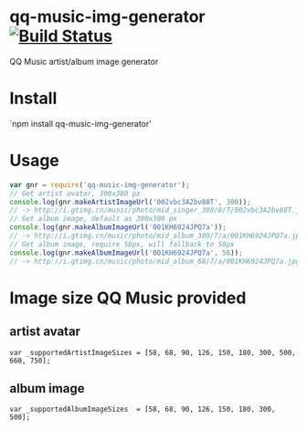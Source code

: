 # qq-music-img-generator [![Build Status](https://travis-ci.org/fanweixiao/qq-music-img-generator.svg?branch=master)](https://travis-ci.org/fanweixiao/qq-music-img-generator)
QQ Music artist/album image generator

# Install

`npm install qq-music-img-generator'

# Usage

```javascript
var gnr = require('qq-music-img-generator');
// Get artist avatar, 300x300 px
console.log(gnr.makeArtistImageUrl('002vbc3A2bv88T', 300));
// -> http://i.gtimg.cn/music/photo/mid_singer_300/8/T/002vbc3A2bv88T.jpg
// Get album image, default as 300x300 px
console.log(gnr.makeAlbumImageUrl('001KH6924JPQ7a'));
// -> http://i.gtimg.cn/music/photo/mid_album_300/7/a/001KH6924JPQ7a.jpg
// Get album image, require 56px, will fallback to 58px
console.log(gnr.makeAlbumImageUrl('001KH6924JPQ7a', 56));
// -> http://i.gtimg.cn/music/photo/mid_album_68/7/a/001KH6924JPQ7a.jpg
```

# Image size QQ Music provided

## artist avatar

```javascriptvar
var _supportedArtistImageSizes = [58, 68, 90, 126, 150, 180, 300, 500, 660, 750];
```

## album image

```javascriptvar
var _supportedAlbumImageSizes  = [58, 68, 90, 126, 150, 180, 300, 500];
```

